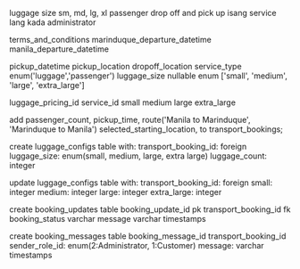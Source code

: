 

luggage size sm, md, lg, xl
passenger drop off and pick up
isang service lang kada administrator

<!-- services additions -->
terms_and_conditions
marinduque_departure_datetime
manila_departure_datetime

<!-- transport_bookings additions -->
pickup_datetime
pickup_location
dropoff_location
service_type enum('luggage','passenger')
luggage_size nullable enum ['small', 'medium', 'large', 'extra_large']

<!-- new luggage_pricings table -->
luggage_pricing_id
service_id
small
medium
large
extra_large

<!-- db refactors 9/25/2022 -->
add 
passenger_count,
pickup_time,
route('Manila to Marinduque', 'Marinduque to Manila')
selected_starting_location,
to transport_bookings;

create luggage_configs table with:
transport_booking_id: foreign
luggage_size: enum(small, medium, large, extra large)
luggage_count: integer

<!-- db refactors 9/28/2022 -->
update luggage_configs table with:
transport_booking_id: foreign
small: integer
medium: integer
large: integer
extra_large: integer

<!-- db refactors 10/2/2022  -->
create booking_updates table
booking_update_id pk
transport_booking_id fk
booking_status varchar
message varchar
timestamps
<!-- do not implement yet -->
create booking_messages table
booking_message_id
transport_booking_id
sender_role_id: enum(2:Administrator, 1:Customer)
message: varchar
timestamps

